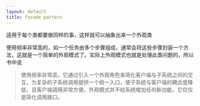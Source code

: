 ```yaml
---
layout: default
title: facade pattern
---
```


适用于每个类都要做同样的事，这样就可以抽象出来一个外观类

使用频率非常高的，如一个任务由多个步骤组成，通常会将这些步骤封装一个方法，这就是一个简单的外观模式了。实际上外观模式也就是处理此类问题的，所以书中说

> 使用频率非常高，它通过引入一个外观角色来简化客户端与子系统之间的交互，为复杂的子系统调用提供一个统一入口，使子系统与客户端的耦合度降低，且客户端调用非常方便。外观模式并不给系统增加任何新功能，它仅仅是简化调用接口。